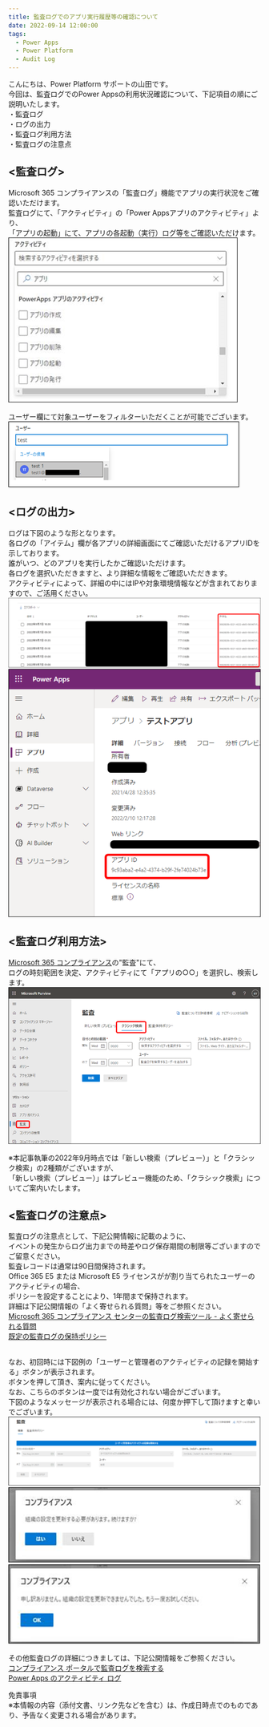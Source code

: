 ```yaml
---
title: 監査ログでのアプリ実行履歴等の確認について
date: 2022-09-14 12:00:00
tags:
  - Power Apps
  - Power Platform
  - Audit Log
---
```


こんにちは、Power Platform サポートの山田です。<br>
今回は、監査ログでのPower Appsの利用状況確認について、下記項目の順にご説明いたします。  
・監査ログ  
・ログの出力  
・監査ログ利用方法    
・監査ログの注意点
  
<!-- more -->  
## **<監査ログ>**
Microsoft 365 コンプライアンスの「監査ログ」機能でアプリの実行状況をご確認いただけます。  
監査ログにて、「アクティビティ」の「Power Appsアプリのアクティビティ」より、  
「アプリの起動」にて、アプリの各起動（実行）ログ等をご確認いただけます。   
![](./Audit-log-for-Power-Apps/activity-menu.png)
<br>

ユーザー欄にて対象ユーザーをフィルターいただくことが可能でございます。  
![](./Audit-log-for-Power-Apps/user-selection.png)
<br>

## **<ログの出力>**  
ログは下図のような形となります。  
各ログの「アイテム」欄が各アプリの詳細画面にてご確認いただけるアプリIDを示しております。   
誰がいつ、どのアプリを実行したかご確認いただけます。  
各ログを選択いただきますと、より詳細な情報をご確認いただきます。  
アクティビティによって、詳細の中にはIPや対象環境情報などが含まれておりますので、ご活用ください。  
![](./Audit-log-for-Power-Apps/item-id.png)  
![](./Audit-log-for-Power-Apps/app-id.png)
<br>

## **<監査ログ利用方法>**  
[Microsoft 365 コンプライアンス](https://compliance.microsoft.com/homepage)の"監査"にて、  
ログの時刻範囲を決定、アクティビティにて「アプリの○○」を選択し、検索します。   
![](./Audit-log-for-Power-Apps/classic-top.png)
<br>

※本記事執筆の2022年9月時点では「新しい検索（プレビュー）」と「クラシック検索」の2種類がございますが、  
「新しい検索（プレビュー）」はプレビュー機能のため、「クラシック検索」についてご案内いたします。
<br>

## **<監査ログの注意点>** 
監査ログの注意点として、下記公開情報に記載のように、   
イベントの発生からログ出力までの時差やログ保存期間の制限等ございますのでご留意ください。  
監査レコードは通常は90日間保持されます。  
Office 365 E5 または Microsoft E5 ライセンスがが割り当てられたユーザーのアクティビティの場合、  
ポリシーを設定することにより、1年間まで保持されます。  
詳細は下記公開情報の「よく寄せられる質問」等をご参照ください。   
[Microsoft 365 コンプライアンス センターの監査ログ検索ツール - よく寄せられる質問](https://docs.microsoft.com/ja-jp/microsoft-365/compliance/search-the-audit-log-in-security-and-compliance?view=o365-worldwide#frequently-asked-questions)  
[既定の監査ログの保持ポリシー](https://docs.microsoft.com/ja-jp/microsoft-365/compliance/audit-log-retention-policies?view=o365-worldwide#default-audit-log-retention-policy)  
<br>

なお、初回時には下図例の「ユーザーと管理者のアクティビティの記録を開始する」ボタンが表示されます。   
ボタンを押して頂き、案内に従ってください。   
なお、こちらのボタンは一度では有効化されない場合がございます。   
下図のようなメッセージが表示される場合には、何度か押下して頂けますと幸いでございます。   
![](./Audit-log-for-Power-Apps/start-recording.png)  
![](./Audit-log-for-Power-Apps/confirm-refresh.png)  
![](./Audit-log-for-Power-Apps/try-again.png)
<br>

その他監査ログの詳細につきましては、下記公開情報をご参照ください。  
[コンプライアンス ポータルで監査ログを検索する](https://docs.microsoft.com/ja-jp/microsoft-365/compliance/search-the-audit-log-in-security-and-compliance?view=o365-worldwide#search-the-audit-log)  
[Power Apps のアクティビティ ログ](https://docs.microsoft.com/ja-jp/power-platform/admin/logging-powerapps)
<br>

免責事項  
※本情報の内容（添付文書、リンク先などを含む）は、作成日時点でのものであり、予告なく変更される場合があります。<br>

